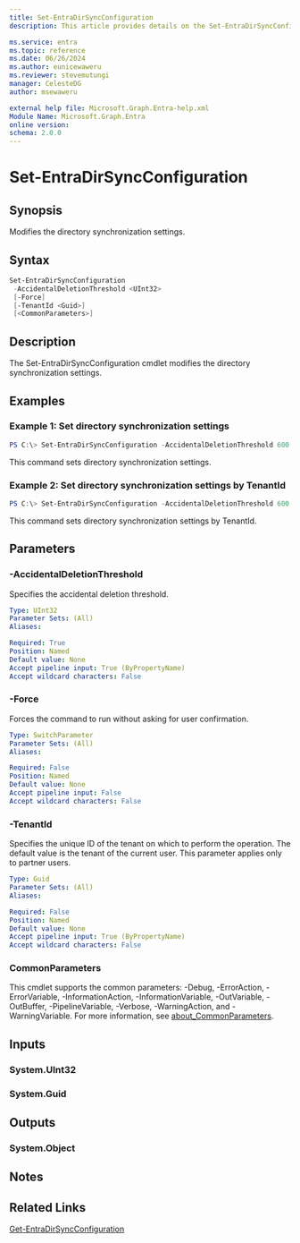 ```yaml
---
title: Set-EntraDirSyncConfiguration
description: This article provides details on the Set-EntraDirSyncConfiguration command.

ms.service: entra
ms.topic: reference
ms.date: 06/26/2024
ms.author: eunicewaweru
ms.reviewer: stevemutungi
manager: CelesteDG
author: msewaweru

external help file: Microsoft.Graph.Entra-help.xml
Module Name: Microsoft.Graph.Entra
online version:
schema: 2.0.0
---
```


# Set-EntraDirSyncConfiguration

## Synopsis
Modifies the directory synchronization settings.

## Syntax

```powershell
Set-EntraDirSyncConfiguration 
 -AccidentalDeletionThreshold <UInt32>
 [-Force]
 [-TenantId <Guid>]
 [<CommonParameters>]
```

## Description
The Set-EntraDirSyncConfiguration cmdlet modifies the directory synchronization settings.

## Examples

### Example 1: Set directory synchronization settings
```powershell
PS C:\> Set-EntraDirSyncConfiguration -AccidentalDeletionThreshold 600 -Force
```

This command sets directory synchronization settings.

### Example 2: Set directory synchronization settings by TenantId
```powershell
PS C:\> Set-EntraDirSyncConfiguration -AccidentalDeletionThreshold 600 -TenantId "d5aec55f-2d12-4442-8d2f-ccca95d4390e" -Force
```

This command sets directory synchronization settings by TenantId.

## Parameters

### -AccidentalDeletionThreshold
Specifies the accidental deletion threshold.

```yaml
Type: UInt32
Parameter Sets: (All)
Aliases:

Required: True
Position: Named
Default value: None
Accept pipeline input: True (ByPropertyName)
Accept wildcard characters: False
```

### -Force
Forces the command to run without asking for user confirmation.

```yaml
Type: SwitchParameter
Parameter Sets: (All)
Aliases:

Required: False
Position: Named
Default value: None
Accept pipeline input: False
Accept wildcard characters: False
```

### -TenantId
Specifies the unique ID of the tenant on which to perform the operation. The default value is the tenant of the current user. This parameter applies only to partner users.

```yaml
Type: Guid
Parameter Sets: (All)
Aliases:

Required: False
Position: Named
Default value: None
Accept pipeline input: True (ByPropertyName)
Accept wildcard characters: False
```

### CommonParameters
This cmdlet supports the common parameters: -Debug, -ErrorAction, -ErrorVariable, -InformationAction, -InformationVariable, -OutVariable, -OutBuffer, -PipelineVariable, -Verbose, -WarningAction, and -WarningVariable. For more information, see [about_CommonParameters](https://go.microsoft.com/fwlink/?LinkID=113216).

## Inputs

### System.UInt32

### System.Guid

## Outputs

### System.Object
## Notes

## Related Links

[Get-EntraDirSyncConfiguration](Get-EntraDirSyncConfiguration.md)